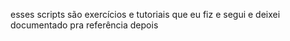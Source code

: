 esses scripts são exercícios e tutoriais que eu fiz e segui e deixei documentado pra referência depois
